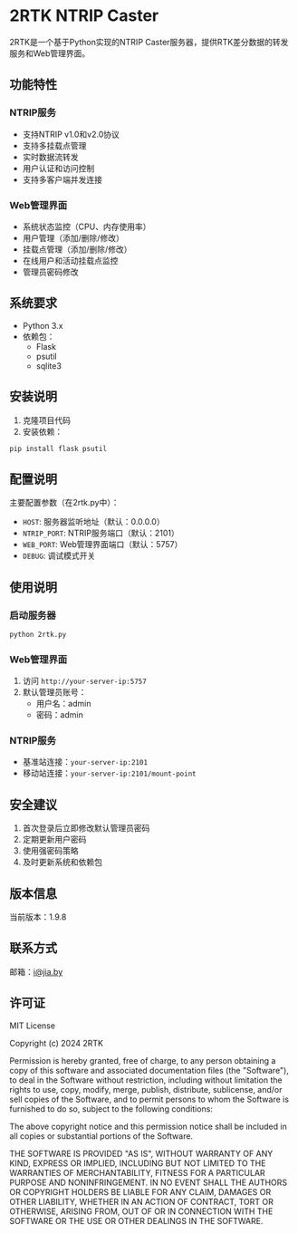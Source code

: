 # 2RTK NTRIP Caster

2RTK是一个基于Python实现的NTRIP Caster服务器，提供RTK差分数据的转发服务和Web管理界面。

## 功能特性

### NTRIP服务
- 支持NTRIP v1.0和v2.0协议
- 支持多挂载点管理
- 实时数据流转发
- 用户认证和访问控制
- 支持多客户端并发连接

### Web管理界面
- 系统状态监控（CPU、内存使用率）
- 用户管理（添加/删除/修改）
- 挂载点管理（添加/删除/修改）
- 在线用户和活动挂载点监控
- 管理员密码修改

## 系统要求

- Python 3.x
- 依赖包：
  - Flask
  - psutil
  - sqlite3

## 安装说明

1. 克隆项目代码
2. 安装依赖：
```bash
pip install flask psutil
```

## 配置说明

主要配置参数（在2rtk.py中）：
- `HOST`: 服务器监听地址（默认：0.0.0.0）
- `NTRIP_PORT`: NTRIP服务端口（默认：2101）
- `WEB_PORT`: Web管理界面端口（默认：5757）
- `DEBUG`: 调试模式开关

## 使用说明

### 启动服务器
```bash
python 2rtk.py
```

### Web管理界面
1. 访问 `http://your-server-ip:5757`
2. 默认管理员账号：
   - 用户名：admin
   - 密码：admin
   
### NTRIP服务
- 基准站连接：`your-server-ip:2101`
- 移动站连接：`your-server-ip:2101/mount-point`

## 安全建议

1. 首次登录后立即修改默认管理员密码
2. 定期更新用户密码
3. 使用强密码策略
4. 及时更新系统和依赖包

## 版本信息

当前版本：1.9.8

## 联系方式

邮箱：i@jia.by

## 许可证

MIT License

Copyright (c) 2024 2RTK

Permission is hereby granted, free of charge, to any person obtaining a copy
of this software and associated documentation files (the "Software"), to deal
in the Software without restriction, including without limitation the rights
to use, copy, modify, merge, publish, distribute, sublicense, and/or sell
copies of the Software, and to permit persons to whom the Software is
furnished to do so, subject to the following conditions:

The above copyright notice and this permission notice shall be included in all
copies or substantial portions of the Software.

THE SOFTWARE IS PROVIDED "AS IS", WITHOUT WARRANTY OF ANY KIND, EXPRESS OR
IMPLIED, INCLUDING BUT NOT LIMITED TO THE WARRANTIES OF MERCHANTABILITY,
FITNESS FOR A PARTICULAR PURPOSE AND NONINFRINGEMENT. IN NO EVENT SHALL THE
AUTHORS OR COPYRIGHT HOLDERS BE LIABLE FOR ANY CLAIM, DAMAGES OR OTHER
LIABILITY, WHETHER IN AN ACTION OF CONTRACT, TORT OR OTHERWISE, ARISING FROM,
OUT OF OR IN CONNECTION WITH THE SOFTWARE OR THE USE OR OTHER DEALINGS IN THE
SOFTWARE.